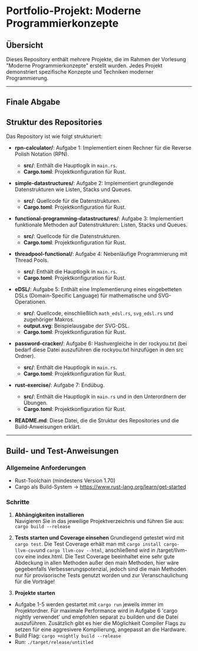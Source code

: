 # Portfolio-Projekt: Moderne Programmierkonzepte

## Übersicht

Dieses Repository enthält mehrere Projekte, die im Rahmen der Vorlesung "Moderne Programmierkonzepte" erstellt wurden. Jedes Projekt demonstriert spezifische Konzepte und Techniken moderner Programmierung.

---

## Finale Abgabe

## Struktur des Repositories
Das Repository ist wie folgt strukturiert:


- **rpn-calculator/**: Aufgabe 1: Implementiert einen Rechner für die Reverse Polish Notation (RPN).
  - **src/**: Enthält die Hauptlogik in `main.rs`.
  - **Cargo.toml**: Projektkonfiguration für Rust.

- **simple-datastructures/**: Aufgabe 2: Implementiert grundlegende Datenstrukturen wie Listen, Stacks und Queues.
  - **src/**: Quellcode für die Datenstrukturen.
  - **Cargo.toml**: Projektkonfiguration für Rust.

- **functional-programming-datastructures/**: Aufgabe 3: Implementiert funktionale Methoden auf Datenstrukturen: Listen, Stacks und Queues.
  - **src/**: Quellcode für die Datenstrukturen.
  - **Cargo.toml**: Projektkonfiguration für Rust.
  
- **threadpool-functional/**: Aufgabe 4: Nebenläufige Programmierung mit Thread Pools.
  - **src/**: Enthält die Hauptlogik in `main.rs`.
  - **Cargo.toml**: Projektkonfiguration für Rust.

- **eDSL/**: Aufgabe 5: Enthält eine Implementierung eines eingebetteten DSLs (Domain-Specific Language) für mathematische und SVG-Operationen.
  - **src/**: Quellcode, einschließlich `math_edsl.rs`, `svg_edsl.rs` und zugehöriger Makros.
  - **output.svg**: Beispielausgabe der SVG-DSL.
  - **Cargo.toml**: Projektkonfiguration für Rust.

- **password-cracker/**: Aufgabe 6: Hashvergleiche in der rockyou.txt (bei bedarf diese Datei auszuführen die rockyou.txt hinzufügen in den src Ordner).
  - **src/**: Enthält die Hauptlogik in `main.rs`.
  - **Cargo.toml**: Projektkonfiguration für Rust.

- **rust-exercise/**: Aufgabe 7: Endübug.
  - **src/**: Enthält die Hauptlogik in `main.rs` und in den Unterordnern der Übungen.
  - **Cargo.toml**: Projektkonfiguration für Rust.

- **README.md**: Diese Datei, die die Struktur des Repositories und die Build-Anweisungen erklärt.

---

## Build- und Test-Anweisungen

### Allgemeine Anforderungen

- Rust-Toolchain (mindestens Version 1.70) 
- Cargo als Build-System
-> https://www.rust-lang.org/learn/get-started

### Schritte

1. **Abhängigkeiten installieren**  
   Navigieren Sie in das jeweilige Projektverzeichnis und führen Sie aus: ```cargo build --release```

2. **Tests starten und Coverage einsehen**
Grundlegend getestet wird mit ```cargo test```. Die Test Coverage erhält man mit ```cargo install cargo-llvm-cov```und ```cargo llvm-cov --html```, anschließend wird in /target/llvm-cov eine index.html. Die Test Coverage beeinhaltet eine sehr gute Abdeckung in allen Methoden außer den main Methoden, hier wäre gegebenfalls Verbesserungspotenzial, jedoch sind die main Methoden nur für provisorische Tests genutzt worden und zur Veranschaulichung für die Vorträge!

3. **Projekte starten**

- Aufgabe 1-5 werden gestartet mit ```cargo run``` jeweils immer im Projektordner. Für maximale Performance wird in Aufgabe 6 'cargo nightly verwendet' und empfohlen separat zu builden und die Datei auszuführen. Zusätzlich gibt es hier die Möglichkeit Compiler Flags zu setzen für eine aggresivere Kompilierung, angepasst an die Hardware.
- Build Flag: ```cargo +nightly build --release```
- Run: ```./target/release/untitled```